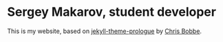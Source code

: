 # Sergey Makarov, student developer
This is my website, based on [jekyll-theme-prologue](https://github.com/chrisbobbe/jekyll-theme-prologue) by [Chris Bobbe](https://chrisbobbe.github.io/).
